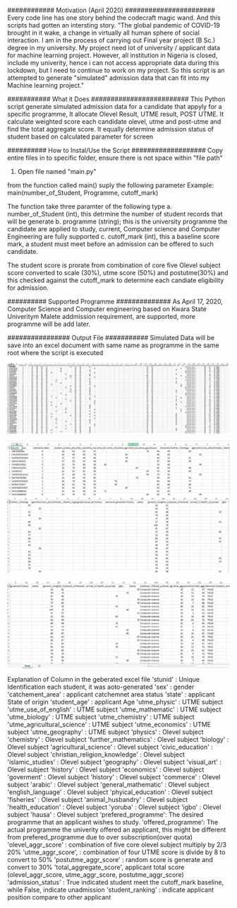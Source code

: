 ############ Motivation (April 2020) #######################
Every code line has one story behind the codecraft magic wand. And this scripts had gotten an intersting story.
"The global pandemic of COVID-19 brought in it wake, a change in virtually all human sphere of social interaction.
I am in the process of carrying out Final year project (B Sc.) degree in my university. My project need lot of  university /
applicant data for machine learning project. However, all institution in Nigeria is closed, include my univerity, 
hence i can not access appropriate data during this lockdown, but I need to continue to work on my project. So this script is an attempted to generate
"simulated" admission data that can fit into my Machine learning project."

########### What it Does #########################
This Python script generate simulated admission data for a candidate that appyly for a specific programme,
It allocate Olevel Result, UTME result, POST UTME.
It calculate weighted score each candidate olevel, utme and post-utme and find the totat aggregate score.
It equally determine admission status of student based on calculated parameter for screen

########## How to Instal/Use the Script ###################
Copy entire files in to specific folder, ensure there is not space within
"file path"

1. Open file named "main.py"

from the function called main()
suply the following parameter
Example:
main(number_of_Student, Programme, cutoff_mark)

The function take three paramter of the following type
a.  number_of_Student (int), this detrmine the number of student records that will be generate
b.  programme (string); this is the university programme the candidate are applied to study,
    current, Computer science and Computer Engineering are fully supported
c. cutoff_mark (int), this a baseline score mark, a student must meet before an admission 
    can be offered to such candidate. 
    
The student score is prorate from combination of  core five Olevel subject score converted
to scale (30%), utme score (50%) and postutme(30%) and this checked against the cutoff_mark to
 determine each candiate eligibility for admission. 



########## Supported Programme ##############
As April 17, 2020, Computer Science and Computer engineering based on 
Kwara State Univeritym Malete addmission requirement, are supported, 
more programme will be add later.

################ Output File ###########
Simulated Data will be save into an excel document with same name as programme in the same root where the script is executed

![The Generated excel file look like this](/img/pic1.png)

![Enlarge View of File Header 1](/img/section1.png)
![Enlarge View of File Header 2](/img/section2.png)

![Enlarge View of File Header 3](/img/section3.png)


Explanation of Column in the geberated excel file
'stunid'                        : Unique Identification each student, it was aoto-generated
 'sex'                          : gender
'catchement_area'               : applicant catchemnet area status
'state'                         : applicant State of origin
'student_age'                   : applicant Age
'utme_physic'                   : UTME subject
'utme_use_of_english'           : UTME subject
'utme_mathematic'               : UTME subject
'utme_biology'                  : UTME subject
'utme_chemistry'                : UTME subject
'utme_agricultural_science'     : UTME subject
'utme_economics'                : UTME subject
'utme_geography'                : UTME subject
'physics'                       : Olevel subject
'chemistry'                     : Olevel subject
'further_mathematics'           : Olevel subject
'biology'                       : Olevel subject
'agricultural_science'          : Olevel subject
'civic_education'               : Olevel subject
'christian_religion_knowledge'  : Olevel subject
'islamic_studies'       : Olevel subject
'geography'             : Olevel subject
'visual_art'            : Olevel subject
'history'               : Olevel subject
'economics'             : Olevel subject
'goverment'             : Olevel subject
'history'               : Olevel subject
'commerce'              : Olevel subject
'arabic'                : Olevel subject
'general_mathematic'    : Olevel subject
'english_language'  : Olevel subject
'phyical_education' : Olevel subject
'fisheries'         : Olevel subject
'animal_husbandry'  : Olevel subject
'health_education'  : Olevel subject
'yoruba'    : Olevel subject
'igbo'      : Olevel subject
'hausa'     : Olevel subject
'prefered_programme': The desired programme that an applicant wishes to study.
'offered_programme': The actual programme the univerity offered an applicant, this might be different from prefered_programme due to over subscription(over quota)
'olevel_aggr_score' : combination of five core olevel subject multiply by 2/3  20%
'utme_aggr_score', : combination of four UTME score is divide by 8 to convert to 50%
'postutme_aggr_score' : random score is generate and convert to 30%
'total_aggregate_score', applicant total score (olevel_aggr_score, utme_aggr_score, postutme_aggr_score)
'admission_status'  : True indicated student meet the cutoff_mark baseline, while False, indicate unadmission
'student_ranking'   : indicate applicant position compare to other applicant